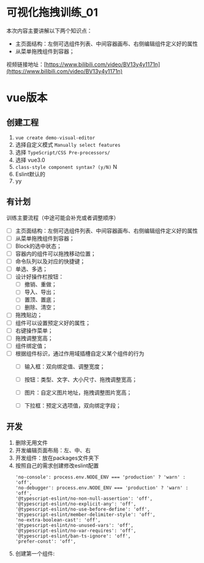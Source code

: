 # 可视化拖拽训练_01

本次内容主要讲解以下两个知识点：
- 主页面结构：左侧可选组件列表、中间容器画布、右侧编辑组件定义好的属性
- 从菜单拖拽组件到容器；

视频链接地址：[https://www.bilibili.com/video/BV13y4y1171n](https://www.bilibili.com/video/BV13y4y1171n)


# vue版本
## 创建工程
1. `vue create demo-visual-editor`
2. 选择自定义模式 `Manually select features `
3. 选择 `TypeScript/CSS Pre-processors/` 
4. 选择 vue3.0
5. `class-style component syntax? (y/N)` N
6. Eslint默认的
7. yy

## 有计划
训练主要流程（中途可能会补充或者调整顺序）
- [ ] 主页面结构：左侧可选组件列表、中间容器画布、右侧编辑组件定义好的属性
- [ ] 从菜单拖拽组件到容器；
- [ ] Block的选中状态；
- [ ] 容器内的组件可以拖拽移动位置；
- [ ] 命令队列以及对应的快捷键；
- [ ] 单选、多选；
- [ ] 设计好操作栏按钮：
    - [ ] 撤销、重做；
    - [ ] 导入、导出；
    - [ ] 置顶、置底；
    - [ ] 删除、清空；
- [ ] 拖拽贴边；
- [ ] 组件可以设置预定义好的属性；
- [ ] 右键操作菜单；
- [ ] 拖拽调整宽高；
- [ ] 组件绑定值；
- [ ] 根据组件标识，通过作用域插槽自定义某个组件的行为
    - [ ] 输入框：双向绑定值、调整宽度；
    - [ ] 按钮：类型、文字、大小尺寸、拖拽调整宽高；
    - [ ] 图片：自定义图片地址，拖拽调整图片宽高；
    - [ ] 下拉框：预定义选项值，双向绑定字段；


## 开发
1. 删除无用文件
2. 开发编辑页面布局：左、中、右
3. 开发组件：放在packages文件夹下
4. 按照自己的需求创建修改eslint配置
    ```
    'no-console': process.env.NODE_ENV === 'production' ? 'warn' : 'off',
    'no-debugger': process.env.NODE_ENV === 'production' ? 'warn' : 'off',
    '@typescript-eslint/no-non-null-assertion': 'off',
    '@typescript-eslint/no-explicit-any': 'off',
    '@typescript-eslint/no-use-before-define': 'off',
    '@typescript-eslint/member-delimiter-style': 'off',
    'no-extra-boolean-cast': 'off',
    '@typescript-eslint/no-unused-vars': 'off',
    '@typescript-eslint/no-var-requires': 'off',
    '@typescript-eslint/ban-ts-ignore': 'off',
    'prefer-const': 'off',
    ```
5. 创建第一个组件:
